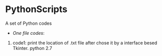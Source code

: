 # PythonScripts
A set of Python codes

* _One file codes_:

1. code1: print the location of .txt file after chose it by a interface besed Tkinter. python 2.7
